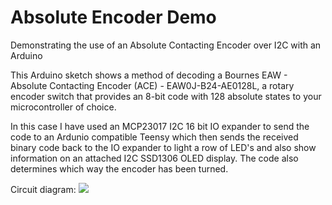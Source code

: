 # Absolute Encoder Demo

Demonstrating the use of an Absolute Contacting Encoder over I2C with an Arduino

This Arduino sketch shows a method of decoding a Bournes EAW - Absolute Contacting Encoder (ACE) - EAW0J-B24-AE0128L, a rotary encoder switch that provides an 8-bit code with 128 absolute states to your microcontroller of choice.

In this case I have used an MCP23017 I2C 16 bit IO expander to send the code to an Ardunio compatible Teensy which then sends the received binary code back to the IO expander to light a row of LED's and also show information on an attached I2C SSD1306 OLED display. The code also determines which way the encoder has been turned.

Circuit diagram:
<img src="https://github.com/kazzle101/absolute_encoder_demo/blob/master/absolute_encoder_demo_s.png">
